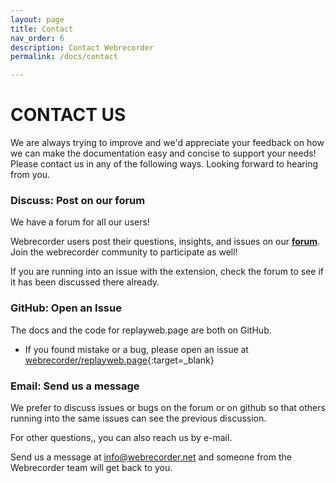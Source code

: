 ```yaml
---
layout: page
title: Contact
nav_order: 6
description: Contact Webrecorder
permalink: /docs/contact

---
```


# CONTACT US

We are always trying to improve and we'd appreciate your feedback on how we can make the documentation easy and concise to support your needs! Please contact us in any of the following ways. Looking forward to hearing from you.


### Discuss: Post on our forum
We have a forum for all our users!

Webrecorder users post their questions, insights, and issues on our <a href="https://forum.webrecorder.net/" target="_blank"><b>forum</b></a>. Join the webrecorder community to participate as well!

If you are running into an issue with the extension, check the forum to see if it has been discussed there already.

### GitHub: Open an Issue
The docs and the code for replayweb.page are both on GitHub.

- If you found mistake or a bug, please open an issue at [webrecorder/replayweb.page](https://github.com/webrecorder/replayweb.page){:target=_blank}


### Email: Send us a message

We prefer to discuss issues or bugs on the forum or on github so that others running into the same issues can see the previous discussion.

For other questions,, you can also reach us by e-mail.

Send us a message at <info@webrecorder.net> and someone from the Webrecorder team will get back to you.